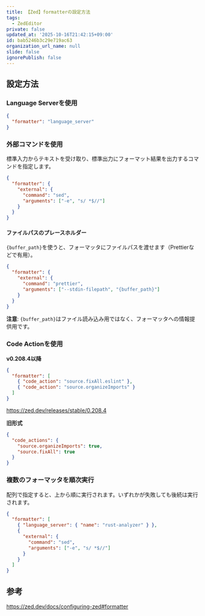 ```yaml
---
title: 【Zed】formatterの設定方法
tags:
  - ZedEditor
private: false
updated_at: '2025-10-16T21:42:15+09:00'
id: bab5246b3c29e719ac63
organization_url_name: null
slide: false
ignorePublish: false
---
```

## 設定方法

### Language Serverを使用

```json
{
  "formatter": "language_server"
}
```

###  外部コマンドを使用

標準入力からテキストを受け取り、標準出力にフォーマット結果を出力するコマンドを指定します。

```json
{
  "formatter": {
    "external": {
      "command": "sed",
      "arguments": ["-e", "s/ *$//"]
    }
  }
}
```

#### ファイルパスのプレースホルダー

`{buffer_path}`を使うと、フォーマッタにファイルパスを渡せます（Prettierなどで有用）。

```json
{
  "formatter": {
    "external": {
      "command": "prettier",
      "arguments": ["--stdin-filepath", "{buffer_path}"]
    }
  }
}
```

**注意**: `{buffer_path}`はファイル読み込み用ではなく、フォーマッタへの情報提供用です。

### Code Actionを使用

**v0.208.4以降**

```json
{
  "formatter": [
    { "code_action": "source.fixAll.eslint" },
    { "code_action": "source.organizeImports" }
  ]
}
```

https://zed.dev/releases/stable/0.208.4

**旧形式**

```json
{
  "code_actions": {
    "source.organizeImports": true,
    "source.fixAll": true
  }
}
```

###  複数のフォーマッタを順次実行

配列で指定すると、上から順に実行されます。いずれかが失敗しても後続は実行されます。

```json
{
  "formatter": [
    { "language_server": { "name": "rust-analyzer" } },
    {
      "external": {
        "command": "sed",
        "arguments": ["-e", "s/ *$//"]
      }
    }
  ]
}
```

## 参考

https://zed.dev/docs/configuring-zed#formatter
